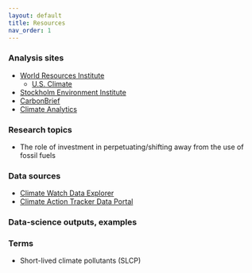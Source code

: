 ```yaml
---
layout: default
title: Resources
nav_order: 1
---
```


### Analysis sites
- [World Resources Institute](https://www.wri.org/)
    - [U.S. Climate](https://www.wri.org/climate/us-climate)
- [Stockholm Environment Institute](https://www.sei.org/)
- [CarbonBrief](https://www.carbonbrief.org/)
- [Climate Analytics](https://climateanalytics.org/)

### Research topics
- The role of investment in perpetuating/shifting away from the use of fossil fuels

### Data sources
- [Climate Watch Data Explorer](https://www.climatewatchdata.org/data-explorer)
- [Climate Action Tracker Data Portal](https://climateactiontracker.org/data-portal/)

### Data-science outputs, examples

### Terms
- Short-lived climate pollutants (SLCP)
